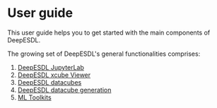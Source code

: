 # User guide

This user guide helps you to get started with the main components of
DeepESDL.

The growing set of DeepESDL's general functionalities comprises:

1. [DeepESDL JupyterLab](jupyterlab/index.md)
2. [DeepESDL xcube Viewer](xcube-viewer.md)
3. [DeepESDL datacubes](datacubes/index.md)
4. [DeepESDL datacube generation](datacube-generation.md)
5. [ML Toolkits](../ml-toolkit/ml-toolkits.md)
